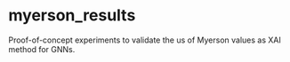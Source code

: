 # myerson_results
Proof-of-concept experiments to validate the us of Myerson values as XAI method for GNNs.
